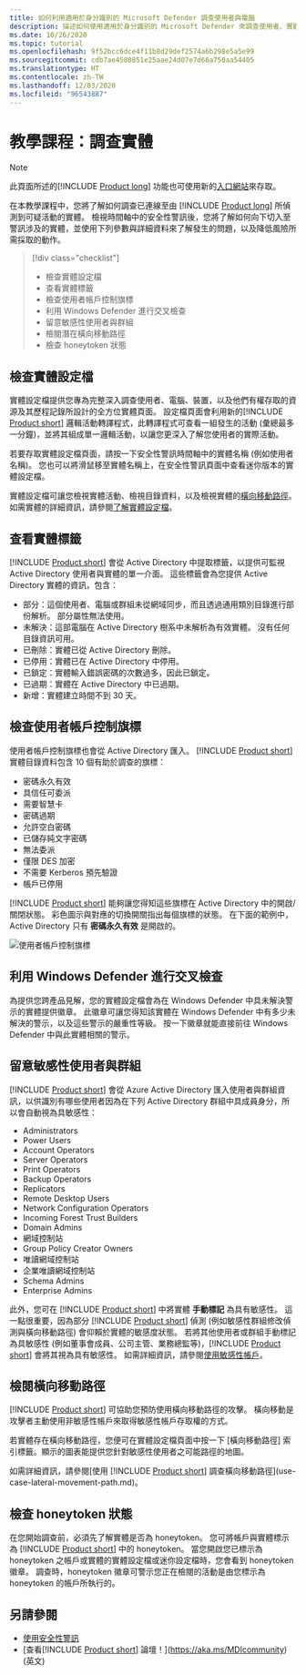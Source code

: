 ```yaml
---
title: 如何利用適用於身分識別的 Microsoft Defender 調查使用者與電腦
description: 描述如何使用適用於身分識別的 Microsoft Defender 來調查使用者、實體、電腦或裝置所進行可疑活動
ms.date: 10/26/2020
ms.topic: tutorial
ms.openlocfilehash: 9f52bcc6dce4f11b8d29def2574a6b298e5a5e99
ms.sourcegitcommit: cdb7ae4580851e25aae24d07e7d66a750aa54405
ms.translationtype: HT
ms.contentlocale: zh-TW
ms.lasthandoff: 12/03/2020
ms.locfileid: "96543887"
---
```

# <a name="tutorial-investigate-an-entity"></a>教學課程：調查實體

> [!NOTE]
> 此頁面所述的[!INCLUDE [Product long](includes/product-long.md)] 功能也可使用新的[入口網站](https://portal.cloudappsecurity.com)來存取。

在本教學課程中，您將了解如何調查已連線至由 [!INCLUDE [Product long](includes/product-long.md)] 所偵測到可疑活動的實體。 檢視時間軸中的安全性警訊後，您將了解如何向下切入至警訊涉及的實體，並使用下列參數與詳細資料來了解發生的問題，以及降低風險所需採取的動作。

> [!div class="checklist"]
>
> - 檢查實體設定檔
> - 查看實體標籤
> - 檢查使用者帳戶控制旗標
> - 利用 Windows Defender 進行交叉檢查
> - 留意敏感性使用者與群組
> - 檢閱潛在橫向移動路徑
> - 檢查 honeytoken 狀態

## <a name="check-the-entity-profile"></a>檢查實體設定檔

實體設定檔提供您專為完整深入調查使用者、電腦、裝置，以及他們有權存取的資源及其歷程記錄所設計的全方位實體頁面。 設定檔頁面會利用新的[!INCLUDE [Product short](includes/product-short.md)] 邏輯活動轉譯程式，此轉譯程式可查看一組發生的活動 (彙總最多一分鐘)，並將其組成單一邏輯活動，以讓您更深入了解您使用者的實際活動。

若要存取實體設定檔頁面，請按一下安全性警訊時間軸中的實體名稱 (例如使用者名稱)。 您也可以將滑鼠移至實體名稱上，在安全性警訊頁面中查看迷你版本的實體設定檔。

實體設定檔可讓您檢視實體活動、檢視目錄資料，以及檢視實體的[橫向移動路徑](use-case-lateral-movement-path.md)。 如需實體的詳細資訊，請參閱[了解實體設定檔](entity-profiles.md)。

## <a name="check-entity-tags"></a>查看實體標籤

[!INCLUDE [Product short](includes/product-short.md)] 會從 Active Directory 中提取標籤，以提供可監視 Active Directory 使用者與實體的單一介面。
這些標籤會為您提供 Active Directory 實體的資訊，包含：

- 部分：這個使用者、電腦或群組未從網域同步，而且透過通用類別目錄進行部份解析。 部分屬性無法使用。
- 未解決：這部電腦在 Active Directory 樹系中未解析為有效實體。 沒有任何目錄資訊可用。
- 已刪除：實體已從 Active Directory 刪除。
- 已停用：實體已在 Active Directory 中停用。
- 已鎖定：實體輸入錯誤密碼的次數過多，因此已鎖定。
- 已過期：實體在 Active Directory 中已過期。
- 新增：實體建立時間不到 30 天。

## <a name="check-user-account-control-flags"></a>檢查使用者帳戶控制旗標

使用者帳戶控制旗標也會從 Active Directory 匯入。 [!INCLUDE [Product short](includes/product-short.md)] 實體目錄資料包含 10 個有助於調查的旗標：

- 密碼永久有效
- 具信任可委派
- 需要智慧卡
- 密碼過期
- 允許空白密碼
- 已儲存純文字密碼
- 無法委派
- 僅限 DES 加密
- 不需要 Kerberos 預先驗證
- 帳戶已停用

[!INCLUDE [Product short](includes/product-short.md)] 能夠讓您得知這些旗標在 Active Directory 中的開啟/關閉狀態。 彩色圖示與對應的切換開關指出每個旗標的狀態。 在下面的範例中，Active Directory 只有 **密碼永久有效** 是開啟的。

 ![使用者帳戶控制旗標](media/user-access-flags.png)

## <a name="cross-check-with-windows-defender"></a>利用 Windows Defender 進行交叉檢查

為提供您跨產品見解，您的實體設定檔會為在 Windows Defender 中具未解決警示的實體提供徽章。 此徽章可讓您得知該實體在 Windows Defender 中有多少未解決的警示，以及這些警示的嚴重性等級。 按一下徽章就能直接前往 Windows Defender 中與此實體相關的警示。

## <a name="keep-an-eye-on-sensitive-users-and-groups"></a>留意敏感性使用者與群組

[!INCLUDE [Product short](includes/product-short.md)] 會從 Azure Active Directory 匯入使用者與群組資訊，以供識別有哪些使用者因為在下列 Active Directory 群組中具成員身分，所以會自動視為具敏感性：

- Administrators
- Power Users
- Account Operators
- Server Operators
- Print Operators
- Backup Operators
- Replicators
- Remote Desktop Users
- Network Configuration Operators
- Incoming Forest Trust Builders
- Domain Admins
- 網域控制站
- Group Policy Creator Owners
- 唯讀網域控制站
- 企業唯讀網域控制站
- Schema Admins
- Enterprise Admins

此外，您可在 [!INCLUDE [Product short](includes/product-short.md)] 中將實體 **手動標記** 為具有敏感性。 這一點很重要，因為部分 [!INCLUDE [Product short](includes/product-short.md)] 偵測 (例如敏感性群組修改偵測與橫向移動路徑) 會仰賴於實體的敏感度狀態。 若將其他使用者或群組手動標記為具敏感性 (例如董事會成員、公司主管、業務總監等)，[!INCLUDE [Product short](includes/product-short.md)] 會將其視為具有敏感性。 如需詳細資訊，請參閱[使用敏感性帳戶](sensitive-accounts.md)。

## <a name="review-lateral-movement-paths"></a>檢閱橫向移動路徑

[!INCLUDE [Product short](includes/product-short.md)] 可協助您預防使用橫向移動路徑的攻擊。 橫向移動是攻擊者主動使用非敏感性帳戶來取得敏感性帳戶存取權的方式。

若實體存在橫向移動路徑，您便可在實體設定檔頁面中按一下 [橫向移動路徑]  索引標籤。顯示的圖表能提供您針對敏感性使用者之可能路徑的地圖。

如需詳細資訊，請參閱[使用 [!INCLUDE [Product short](includes/product-short.md)] 調查橫向移動路徑](use-case-lateral-movement-path.md)。

## <a name="check-honeytoken-status"></a>檢查 honeytoken 狀態

在您開始調查前，必須先了解實體是否為 honeytoken。 您可將帳戶與實體標示為 [!INCLUDE [Product short](includes/product-short.md)] 中的 honeytoken。 當您開啟您已標示為 honeytoken 之帳戶或實體的實體設定檔或迷你設定檔時，您會看到 honeytoken 徽章。 調查時，honeytoken 徽章可警示您正在檢閱的活動是由您標示為 honeytoken 的帳戶所執行的。

## <a name="see-also"></a>另請參閱

- [使用安全性警訊](working-with-suspicious-activities.md)
- [查看[!INCLUDE [Product short](includes/product-short.md)] 論壇！](https://aka.ms/MDIcommunity)\(英文\)
